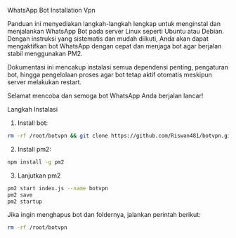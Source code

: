 WhatsApp Bot Installation Vpn

Panduan ini menyediakan langkah-langkah lengkap untuk menginstal dan menjalankan WhatsApp Bot pada server Linux seperti Ubuntu atau Debian. Dengan instruksi yang sistematis dan mudah diikuti, Anda akan dapat mengaktifkan bot WhatsApp dengan cepat dan menjaga bot agar berjalan stabil menggunakan PM2.

Dokumentasi ini mencakup instalasi semua dependensi penting, pengaturan bot, hingga pengelolaan proses agar bot tetap aktif otomatis meskipun server melakukan restart.

Selamat mencoba dan semoga bot WhatsApp Anda berjalan lancar!

Langkah Instalasi
1. Install bot:
```bash
rm -rf /root/botvpn && git clone https://github.com/Riswan481/botvpn.git /root/botvpn && cd /root/botvpn && npm install cheerio && npm install && node index.js
```
2. Install pm2:
```bash
npm install -g pm2
```
3. Lanjutkan pm2
```bash
pm2 start index.js --name botvpn
pm2 save
pm2 startup
```

Jika ingin menghapus bot dan foldernya, jalankan perintah berikut:
```bash
rm -rf /root/botvpn
```

